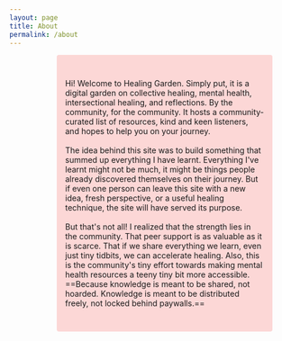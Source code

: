 ```yaml
---
layout: page
title: About
permalink: /about
---
```

<p style="padding: 3em 1em; background: #fcd7d6; border-radius: 4px;max-width: 70%;padding-right: 15px; padding-left: 15px; margin-left: 16.666667%;"> 
Hi! Welcome to Healing Garden. Simply put, it is a digital garden on collective healing, mental health, intersectional healing, and reflections. By the community, for the community. It hosts a community-curated list of resources, kind and keen listeners, and hopes to help you on your journey. 
<br> <br>
The idea behind this site was to build something that summed up everything I have learnt. Everything I've learnt might not be much, it might be things people already discovered themselves on their journey. But if even one person can leave this site with a new idea, fresh perspective, or a useful healing technique, the site will have served its purpose.
<br><br>
But that's not all! I realized that the strength lies in the community. That peer support is as valuable as it is scarce. That if we share everything we learn, even just tiny tidbits, we can accelerate healing. Also, this is the community's tiny effort towards making mental health resources a teeny tiny bit more accessible. ==Because knowledge is meant to be shared, not hoarded. Knowledge is meant to be distributed freely, not locked behind paywalls.== 
</p>
